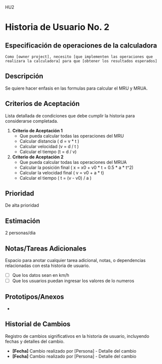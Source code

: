  HU2
# Historia de Usuario No. 2

## Especificación de operaciones de la calculadora

`Como [owner project], necesito [que implementen las operaciones que realizara la calculadora] para que [obtener los resultados esperados]`

## Descripción

Se quiere hacer enfasis en las formulas para calcular el MRU y MRUA. 

## Criterios de Aceptación

Lista detallada de condiciones que debe cumplir la historia para considerarse completada.

1. **Criterio de Aceptación 1**
   - Que pueda calcular todas las operaciones del MRU
   - Calcular distancia ( d = v * t )
   - Calcular velocidad (v = d / t )
   - Calcular el tiempo (t = d / v)
2. **Criterio de Aceptación 2**
   - Que pueda calcular todas las operaciones del MRUA 
   - Calcular la posición final ( x = x0 + v0 * t + 0.5 * a * t^2)
   - Calcular la velocidad final ( v = v0 + a * t)
   - Calcular el tiempo ( t = (v - v0) / a )

## Prioridad

De alta prioridad

## Estimación

2 personas/dia

## Notas/Tareas Adicionales

Espacio para anotar cualquier tarea adicional, notas, o dependencias relacionadas con esta historia de usuario.

- [ ] Que los datos sean en km/h
- [ ] Que los usuarios puedan ingresar los valores de lo numeros

## Prototipos/Anexos

-


## Historial de Cambios

Registro de cambios significativos en la historia de usuario, incluyendo fechas y detalles del cambio.

- **[Fecha]** Cambio realizado por [Persona] - Detalle del cambio
- **[Fecha]** Cambio realizado por [Persona] - Detalle del cambio